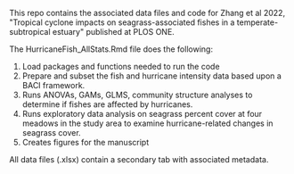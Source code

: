 This repo contains the associated data files and code for Zhang et al 2022, "Tropical cyclone impacts on seagrass-associated fishes in a temperate-subtropical estuary" published at PLOS ONE. 

The HurricaneFish_AllStats.Rmd file does the following:

1. Load packages and functions needed to run the code 
2. Prepare and subset the fish and hurricane intensity data based upon a BACI framework. 
3. Runs ANOVAs, GAMs, GLMS, community structure analyses to determine if fishes are affected by hurricanes.
4. Runs exploratory data analysis on seagrass percent cover at four meadows in the study area to examine hurricane-related changes in seagrass cover.
5. Creates figures for the manuscript

All data files (.xlsx) contain a secondary tab with associated metadata.
